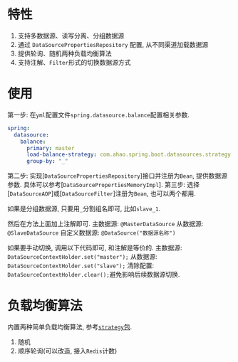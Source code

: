 # 特性
1. 支持多数据源、读写分离、分组数据源
1. 通过 `DataSourcePropertiesRepository` 配置, 从不同渠道加载数据源
1. 提供轮询、随机两种负载均衡算法
1. 支持注解、`Filter`形式的切换数据源方式

# 使用
第一步: 在`yml`配置文件`spring.datasource.balance`配置相关参数.
```yaml
spring:
  datasource:
    balance:
      primary: master
      load-balance-strategy: com.ahao.spring.boot.datasources.strategy.PollingStrategy
      group-by: "_"
```
第二步: 实现[`DataSourcePropertiesRepository`]接口并注册为`Bean`, 提供数据源参数. 具体可以参考[`DataSourcePropertiesMemoryImpl`].
第三步: 选择[`DataSourceAOP`]或[`DataSourceFilter`]注册为`Bean`, 也可以两个都用.

如果是分组数据源, 只要用`_`分割组名即可, 比如`slave_1`.

然后在方法上面加上注解即可.
主数据源: `@MasterDataSource`
从数据源: `@SlaveDataSource`
自定义数据源: `@DataSource("数据源名称")`

如果要手动切换, 调用以下代码即可, 和注解是等价的.
主数据源: `DataSourceContextHolder.set("master");`
从数据源: `DataSourceContextHolder.set("slave");`
清除配置: `DataSourceContextHolder.clear();`避免影响后续数据源切换.

# 负载均衡算法
内置两种简单负载均衡算法, 参考[`strategy`包](./src/main/java/com/ahao/spring/boot/datasources/strategy).
1. 随机
2. 顺序轮询(可以改造, 接入`Redis`计数)
